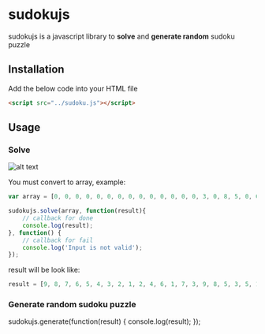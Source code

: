 # sudokujs

sudokujs is a javascript library to **solve** and **generate random** sudoku puzzle

[link text itself]: https://nghiatrx.github.io/test/

## Installation

Add the below code into your HTML file

```HTML
<script src="../sudoku.js"></script> 
```

## Usage

### Solve

![alt text](../test/sudoku.jpg "")

You must convert to array, example: 

```javascript
var array = [0, 0, 0, 0, 0, 0, 0, 0, 0, 0, 0, 0, 0, 0, 3, 0, 8, 5, 0, 0, 1, 0, 2, 0, 0, 0, 0, 0, 0, 0, 5, 0, 7, 0, 0, 0, 0, 0, 4, 0, 0, 0, 1, 0, 0, 0, 9, 0, 0, 0, 0, 0, 0, 0, 5, 0, 0, 0, 0, 0, 0, 7, 3, 0, 0, 2, 0, 1, 0, 0, 0, 0, 0, 0, 0, 0, 4, 0, 0, 0, 9];
```

```javascript
sudokujs.solve(array, function(result){
    // callback for done
    console.log(result);
}, function() {
    // callback for fail
    console.log('Input is not valid');
});
```

result will be look like:

```javascript
result = [9, 8, 7, 6, 5, 4, 3, 2, 1, 2, 4, 6, 1, 7, 3, 9, 8, 5, 3, 5, 1, 9, 2, 8, 7, 4, 6, 1, 2, 8, 5, 3, 7, 6, 9, 4, 6, 3, 4, 8, 9, 2, 1, 5, 7, 7, 9, 5, 4, 6, 1, 8, 3, 2, 5, 1, 9, 2, 8, 6, 4, 7, 3, 4, 7, 2, 3, 1, 9, 5, 6, 8, 8, 6, 3, 7, 4, 5, 2, 1, 9]
```

### Generate random sudoku puzzle

sudokujs.generate(function(result) {
    console.log(result);
});

